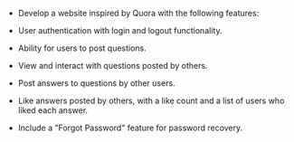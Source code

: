 - Develop a website inspired by Quora with the following features:

- User authentication with login and logout functionality.

- Ability for users to post questions.

- View and interact with questions posted by others.

- Post answers to questions by other users.

- Like answers posted by others, with a like count and a list of users who liked each answer.

- Include a "Forgot Password" feature for password recovery.
